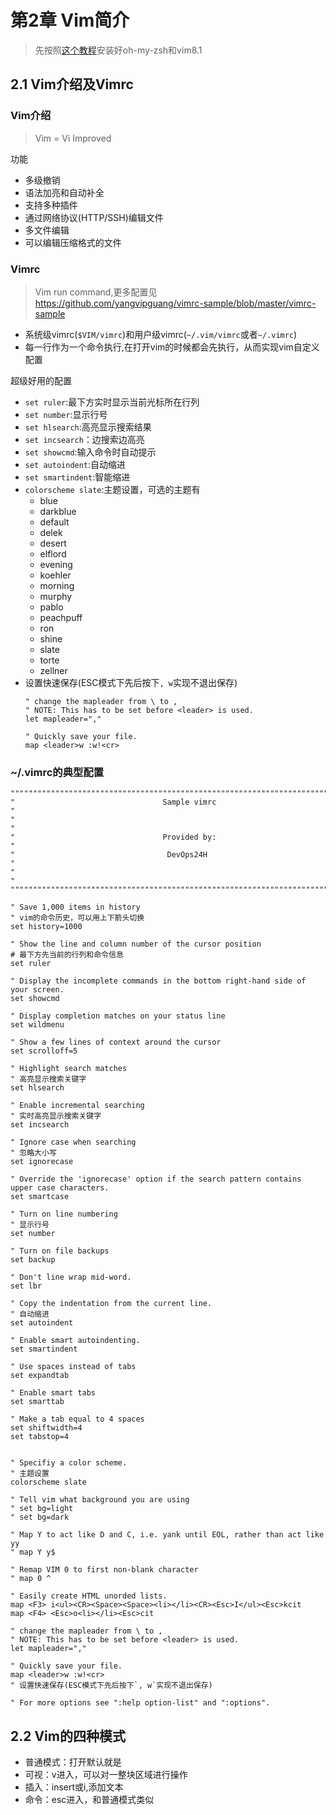 # 第2章 Vim简介

> 先按照[这个教程](http://www.sylar.top/blog/?p=135)安装好oh-my-zsh和vim8.1 

## 2.1 Vim介绍及Vimrc

### Vim介绍
> Vim = Vi Improved

功能
+ 多级撤销
+ 语法加亮和自动补全
+ 支持多种插件
+ 通过网络协议(HTTP/SSH)编辑文件
+ 多文件编辑
+ 可以编辑压缩格式的文件

### Vimrc
> Vim run command,更多配置见 https://github.com/yangvipguang/vimrc-sample/blob/master/vimrc-sample

+ 系统级vimrc(`$VIM/vimrc`)和用户级vimrc(`~/.vim/vimrc`或者`~/.vimrc`)
+ 每一行作为一个命令执行,在打开vim的时候都会先执行，从而实现vim自定义配置

超级好用的配置

+ `set ruler`:最下方实时显示当前光标所在行列
+ `set number`:显示行号
+ `set hlsearch`:高亮显示搜索结果
+ `set incsearch`：边搜索边高亮
+ `set showcmd`:输入命令时自动提示
+ `set autoindent`:自动缩进
+ `set smartindent`:智能缩进
+ `colorscheme slate`:主题设置，可选的主题有
  + blue
  + darkblue
  + default
  + delek
  + desert
  + elflord
  + evening
  + koehler
  + morning
  + murphy
  + pablo
  + peachpuff
  + ron
  + shine
  + slate
  + torte
  + zellner
+ 设置快速保存(ESC模式下先后按下`, w`实现不退出保存)
  ```vim
  " change the mapleader from \ to ,
  " NOTE: This has to be set before <leader> is used.
  let mapleader=","

  " Quickly save your file.
  map <leader>w :w!<cr>
  ```

### ~/.vimrc的典型配置

```vim
""""""""""""""""""""""""""""""""""""""""""""""""""""""""""""""""""""""""""""""""
"                                 Sample vimrc                                 "
"                                                                              "
"                                 Provided by:                                 "
"                                  DevOps24H                                   "
"                                                                              "
""""""""""""""""""""""""""""""""""""""""""""""""""""""""""""""""""""""""""""""""

" Save 1,000 items in history 
" vim的命令历史，可以用上下箭头切换
set history=1000

" Show the line and column number of the cursor position
# 最下方先当前的行列和命令信息
set ruler

" Display the incomplete commands in the bottom right-hand side of your screen.  
set showcmd

" Display completion matches on your status line
set wildmenu

" Show a few lines of context around the cursor
set scrolloff=5

" Highlight search matches
" 高亮显示搜索关键字
set hlsearch

" Enable incremental searching
" 实时高亮显示搜索关键字
set incsearch

" Ignore case when searching
" 忽略大小写
set ignorecase

" Override the 'ignorecase' option if the search pattern contains upper case characters.
set smartcase

" Turn on line numbering
" 显示行号
set number

" Turn on file backups
set backup

" Don't line wrap mid-word.
set lbr

" Copy the indentation from the current line.
" 自动缩进
set autoindent

" Enable smart autoindenting.
set smartindent

" Use spaces instead of tabs
set expandtab

" Enable smart tabs
set smarttab

" Make a tab equal to 4 spaces
set shiftwidth=4
set tabstop=4


" Specifiy a color scheme.
" 主题设置
colorscheme slate

" Tell vim what background you are using
" set bg=light
" set bg=dark

" Map Y to act like D and C, i.e. yank until EOL, rather than act like yy
" map Y y$

" Remap VIM 0 to first non-blank character
" map 0 ^

" Easily create HTML unorded lists. 
map <F3> i<ul><CR><Space><Space><li></li><CR><Esc>I</ul><Esc>kcit
map <F4> <Esc>o<li></li><Esc>cit

" change the mapleader from \ to ,
" NOTE: This has to be set before <leader> is used.
let mapleader=","

" Quickly save your file.
map <leader>w :w!<cr>
" 设置快速保存(ESC模式下先后按下`, w`实现不退出保存)

" For more options see ":help option-list" and ":options".
```

## 2.2 Vim的四种模式

+ 普通模式：打开默认就是
+ 可视：v进入，可以对一整块区域进行操作
+ 插入：insert或i,添加文本
+ 命令：esc进入，和普通模式类似
